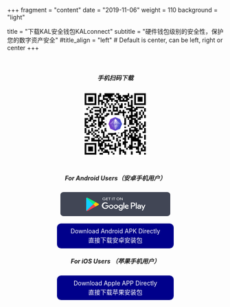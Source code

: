 +++
fragment = "content"
date = "2019-11-06"
weight = 110
background = "light"

title = "下载KAL安全钱包KALconnect"
subtitle = "硬件钱包级别的安全性，保护您的数字资产安全"
#title_align = "left" # Default is center, can be left, right or center
+++

<style>
.hide_on_mobile {
  display: block;
}

@media only screen and (max-width: 768px) {
  .hide_on_mobile {
    display: none;
  }
}
</style>

<div style="text-align: center;" >
<br/>

<div class="hide_on_mobile">
  <h5> 手机扫码下载 </h5>
  <img src="/zh/images/download-wallet-zh.png" width="150px">
  <br/>
  <br/>
</div>

<h5> For Android Users（安卓手机用户） </h5>
<a href="https://play.google.com/store/apps/details?id=io.kalscan.kalconnect">
  <img src="/zh/images/google_play@2x.png" width="256px">
</a>

<p/>

<div style="background-color: darkblue; width: 256px; border-radius: 0.6rem; padding:0.5rem; text-align: center; line-height:1.3rem; display: inline-block;">
  <a href="https://github.com/kaleidochain/kallet/releases/download/v1.0.0/KALconnect-v1.0.0.apk" style="color:white; text-decoration:none; font-size:14px" target="_blank">
    Download Android APK Directly<br/>
    直接下载安卓安装包
  </a>
</div>

<br/>


<h5> For iOS Users （苹果手机用户）</h5>
<!--a href="https://play.google.com/store/apps/details?id=io.kalscan.kalconnect">
  <img src="/zh/images/app_store@2x.png" width="256px">
</a-->

<p/>

<div style="background-color: darkblue; width: 256px; border-radius: 0.6rem; padding:0.5rem; text-align: center; line-height:1.3rem; display: inline-block;">
  <a href="https://testflight.apple.com/join/mjobfVml" style="color:white; text-decoration:none; font-size:14px" target="_blank">
    Download Apple APP Directly<br/>
    直接下载苹果安装包
  </a>
</div>

</div>
